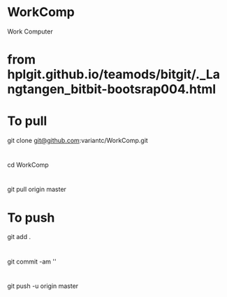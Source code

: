 # WorkComp
Work Computer

# from hplgit.github.io/teamods/bitgit/._Langtangen_bitbit-bootsrap004.html
#

# To pull
git clone git@github.com:variantc/WorkComp.git
#
cd WorkComp
#
git pull origin master

# To push
git add .
#
git commit -am '<words>'
#
git push -u origin master
